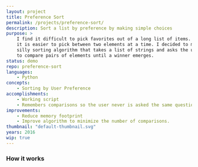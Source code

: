 ```yaml
---
layout: project
title: Preference Sort
permalink: /projects/preference-sort/
description: Sort a list by preference by making simple choices
purpose: >
    I find it difficult to pick favorites out of a long list of items. However,
    it is easier to pick between two elements at a time. I decided to make a
    silly sorting algorithm that takes a list of strings and asks the user
    to compare pairs of elements until a winner emerges.
status: demo
repo: preference-sort
languages:
    - Python
concepts:
    - Sorting by User Preference
accomplishments:
    - Working script
    - Remembers comparisons so the user never is asked the same question twice.
improvements:
    - Reduce memory footprint
    - Improve algorithm to minimize the number of comparisons.
thumbnail: "default-thumbnail.svg"
years: 2016
wip: true
---
```


### How it works
